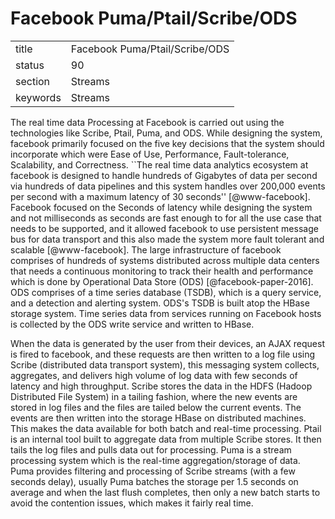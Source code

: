 # Facebook Puma/Ptail/Scribe/ODS


|          |                                |
| -------- | ------------------------------ |
| title    | Facebook Puma/Ptail/Scribe/ODS | 
| status   | 90                             |
| section  | Streams                        |
| keywords | Streams                        |


     
The real time data Processing at Facebook is carried out using the
technologies like Scribe, Ptail, Puma, and ODS. While designing the
system, facebook primarily focused on the five key decisions that the
system should incorporate which were Ease of Use, Performance,
Fault-tolerance, Scalability, and Correctness. ``The real time data
analytics ecosystem at facebook is designed to handle hundreds of
Gigabytes of data per second via hundreds of data pipelines and this
system handles over 200,000 events per second with a maximum latency
of 30 seconds'' [@www-facebook]. Facebook focused on the Seconds
of latency while designing the system and not milliseconds as seconds
are fast enough to for all the use case that needs to be supported,
and it allowed facebook to use persistent message bus for data
transport and this also made the system more fault tolerant and
scalable [@www-facebook]. The large infrastructure of facebook
comprises of hundreds of systems distributed across multiple data
centers that needs a continuous monitoring to track their health and
performance which is done by Operational Data Store
(ODS) [@facebook-paper-2016]. ODS comprises of a time series
database (TSDB), which is a query service, and a detection and
alerting system. ODS's TSDB is built atop the HBase storage
system. Time series data from services running on Facebook hosts is
collected by the ODS write service and written to HBase.

When the data is generated by the user from their devices, an AJAX
request is fired to facebook, and these requests are then written to a
log file using Scribe (distributed data transport system), this
messaging system collects, aggregates, and delivers high volume of log
data with few seconds of latency and high throughput. Scribe stores
the data in the HDFS (Hadoop Distributed File System) in a tailing
fashion, where the new events are stored in log files and the files
are tailed below the current events. The events are then written into
the storage HBase on distributed machines. This makes the data
available for both batch and real-time processing. Ptail is an
internal tool built to aggregate data from multiple Scribe stores. It
then tails the log files and pulls data out for processing. Puma is a
stream processing system which is the real-time aggregation/storage of
data. Puma provides filtering and processing of Scribe streams (with a
few seconds delay), usually Puma batches the storage per 1.5 seconds
on average and when the last flush completes, then only a new batch
starts to avoid the contention issues, which makes it fairly real
time.
     
